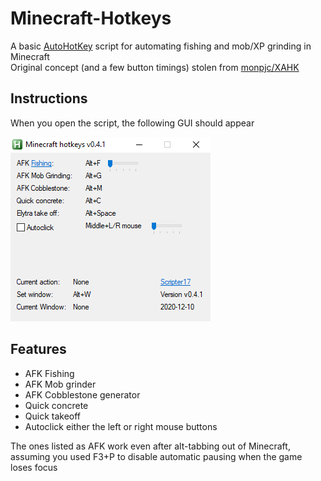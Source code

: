 # Minecraft-Hotkeys
 
A basic [AutoHotKey](https://www.autohotkey.com/) script for automating fishing and mob/XP grinding in Minecraft  
Original concept (and a few button timings) stolen from [monpjc/XAHK](https://github.com/monpjc/XAHK)

## Instructions

When you open the script, the following GUI should appear

![Whoops, something went wrong with loading the image](GUI.png)

## Features

- AFK Fishing
- AFK Mob grinder
- AFK Cobblestone generator
- Quick concrete
- Quick takeoff
- Autoclick either the left or right mouse buttons

The ones listed as AFK work even after alt-tabbing out of Minecraft, assuming you used F3+P to disable automatic pausing when the game loses focus
